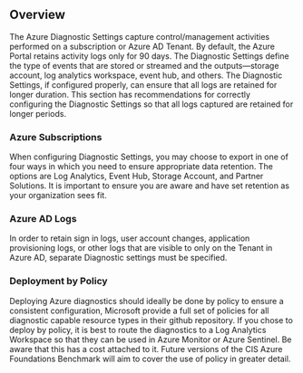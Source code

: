 ## Overview

The Azure Diagnostic Settings capture control/management activities performed on a subscription or Azure AD Tenant. By default, the Azure Portal retains activity logs only for 90 days. The Diagnostic Settings define the type of events that are stored or streamed and the outputs—storage account, log analytics workspace, event hub, and others. The Diagnostic Settings, if configured properly, can ensure that all logs are retained for longer duration. This section has recommendations for correctly configuring the Diagnostic Settings so that all logs captured are retained for longer periods.

### Azure Subscriptions

When configuring Diagnostic Settings, you may choose to export in one of four ways in which you need to ensure appropriate data retention. The options are Log Analytics, Event Hub, Storage Account, and Partner Solutions. It is important to ensure you are aware and have set retention as your organization sees fit.

### Azure AD Logs

In order to retain sign in logs, user account changes, application provisioning logs, or other logs that are visible to only on the Tenant in Azure AD, separate Diagnostic settings must be specified.

### Deployment by Policy

Deploying Azure diagnostics should ideally be done by policy to ensure a consistent configuration, Microsoft provide a full set of policies for all diagnostic capable resource types in their github repository. If you chose to deploy by policy, it is best to route the diagnostics to a Log Analytics Workspace so that they can be used in Azure Monitor or Azure Sentinel. Be aware that this has a cost attached to it. Future versions of the CIS Azure Foundations Benchmark will aim to cover the use of policy in greater detail.
